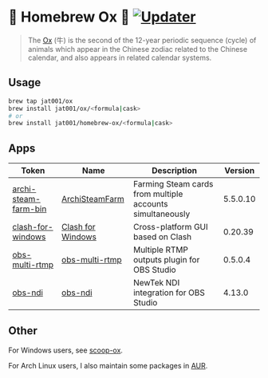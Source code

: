 # 🍺 Homebrew Ox 🐂 [![Updater](https://github.com/jat001/homebrew-ox/actions/workflows/updater.yml/badge.svg)](https://github.com/jat001/homebrew-ox/actions/workflows/updater.yml)

> The [Ox](https://en.wikipedia.org/wiki/Ox_(zodiac)) (牛) is the second of the 12-year periodic sequence (cycle) of animals which appear in the Chinese zodiac related to the Chinese calendar, and also appears in related calendar systems.

## Usage

```bash
brew tap jat001/ox
brew install jat001/ox/<formula|cask>
# or
brew install jat001/homebrew-ox/<formula|cask>
```

## Apps
<!-- Generated by bin/update_readme.rb, do not edid it manually. -->
Token | Name | Description | Version
--- | --- | --- | ---
[archi-steam-farm-bin](https://github.com/jat001/homebrew-ox/tree/master/Casks/archi-steam-farm-bin.rb) | [ArchiSteamFarm](https://github.com/JustArchiNET/ArchiSteamFarm) | Farming Steam cards from multiple accounts simultaneously | 5.5.0.10
[clash-for-windows](https://github.com/jat001/homebrew-ox/tree/master/Casks/clash-for-windows.rb) | [Clash for Windows](https://web.archive.org/web/20231030023332/https://github.com/Fndroid/clash_for_windows_pkg) | Cross-platform GUI based on Clash | 0.20.39
[obs-multi-rtmp](https://github.com/jat001/homebrew-ox/tree/master/Casks/obs-multi-rtmp.rb) | [obs-multi-rtmp](https://github.com/sorayuki/obs-multi-rtmp) | Multiple RTMP outputs plugin for OBS Studio | 0.5.0.4
[obs-ndi](https://github.com/jat001/homebrew-ox/tree/master/Casks/obs-ndi.rb) | [obs-ndi](https://github.com/obs-ndi/obs-ndi) | NewTek NDI integration for OBS Studio | 4.13.0
<!-- Generated by bin/update_readme.rb, do not edid it manually. -->

## Other

For Windows users, see [scoop-ox](https://github.com/jat001/scoop-ox).

For Arch Linux users, I also maintain some packages in [AUR](https://aur.archlinux.org/packages?SeB=m&K=Jat).
